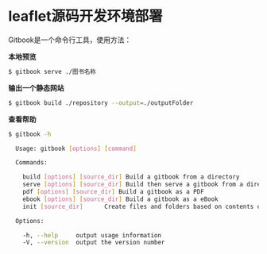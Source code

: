leaflet源码开发环境部署
====

Gitbook是一个命令行工具，使用方法：

**本地预览**

```bash
$ gitbook serve ./图书名称
```

**输出一个静态网站**

```bash
$ gitbook build ./repository --output=./outputFolder
```

**查看帮助**

```bash
$ gitbook -h

  Usage: gitbook [options] [command]

  Commands:

    build [options] [source_dir] Build a gitbook from a directory
    serve [options] [source_dir] Build then serve a gitbook from a directory
    pdf [options] [source_dir] Build a gitbook as a PDF
    ebook [options] [source_dir] Build a gitbook as a eBook
    init [source_dir]      Create files and folders based on contents of SUMMARY.md

  Options:

    -h, --help     output usage information
    -V, --version  output the version number
```
